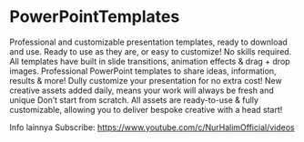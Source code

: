 # PowerPointTemplates
Professional and customizable presentation templates, ready to download and use.
Ready to use as they are, or easy to customize! No skills required.
All templates have built in slide transitions, animation effects & drag + drop images.
Professional PowerPoint templates to share ideas, information, results & more!
Dully customize your presentation for no extra cost!
New creative assets added daily, means your work will always be fresh and unique
Don’t start from scratch. All assets are ready-to-use & fully customizable, allowing you to deliver bespoke creative with a head start!

Info lainnya Subscribe: https://www.youtube.com/c/NurHalimOfficial/videos

